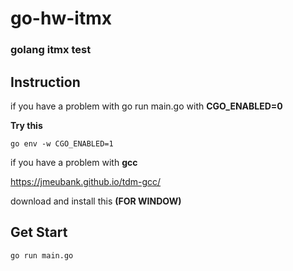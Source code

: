 # go-hw-itmx
### golang itmx test

## Instruction
if you have a problem with go run main.go with **CGO_ENABLED=0**

**Try this**
```
go env -w CGO_ENABLED=1
```
if you have a problem with **gcc**

https://jmeubank.github.io/tdm-gcc/ 


download and install this **(FOR WINDOW)**

## Get Start

```
go run main.go
```
